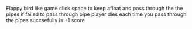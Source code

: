 Flappy bird like game
click space to keep afloat and pass through the the pipes
if failed to pass through pipe player dies
each time you pass through the pipes succsefully is +1 score


